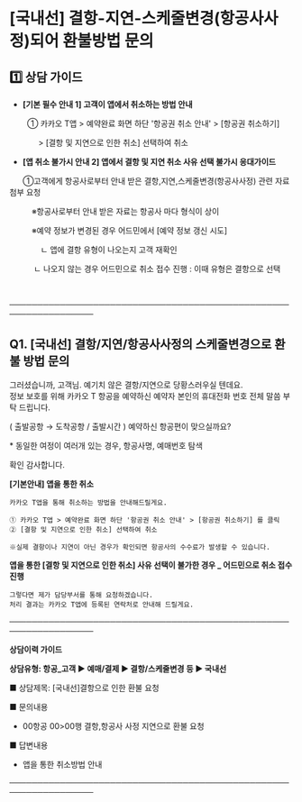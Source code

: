 # [국내선] 결항-지연-스케줄변경(항공사사정)되어 환불방법 문의

**1️⃣ 상담 가이드**
--------------

* **[기본 필수 안내 1] 고객이 앱에서 취소하는 방법 안내**

        ① 카카오 T앱 > 예약완료 화면 하단 '항공권 취소 안내' > [항공권 취소하기]

             > [결항 및 지연으로 인한 취소] 선택하여 취소

* **[앱 취소 불가시 안내 2] 앱에서 결항 및 지연 취소 사유 선택 불가시 응대가이드**

      ①고객에게 항공사로부터 안내 받은 결항,지연,스케줄변경(항공사사정) 관련 자료 첨부 요청

          ※항공사로부터 안내 받은 자료는 항공사 마다 형식이 상이

          ※예약 정보가 변경된 경우 어드민에서 [예약 정보 갱신 시도]

              ㄴ 앱에 결항 유형이 나오는지 고객 재확인

           ㄴ 나오지 않는 경우 어드민으로 취소 접수 진행 : 이때 유형은 결항으로 선택

         

─────────────────────────────────────────────────────────────────

**Q1. [국내선] 결항/지연/항공사사정의 스케줄변경으로 환불 방법 문의**
-------------------------------------------

그러셨습니까, 고객님. 예기치 않은 결항/지연으로 당황스러우실 텐데요.  
정보 보호를 위해 카카오 T 항공을 예약하신 예약자 본인의 휴대전화 번호 전체 말씀 부탁 드립니다.

( 출발공항 → 도착공항 / 출발시간 ) 예약하신 항공편이 맞으실까요?

\* 동일한 여정이 여러개 있는 경우, 항공사명, 예매번호 탐색

확인 감사합니다.

**[기본안내] 앱을 통한 취소**

```
카카오 T앱을 통해 취소하는 방법을 안내해드릴게요.  
  
① 카카오 T앱 > 예약완료 화면 하단 '항공권 취소 안내' > [항공권 취소하기] 를 클릭  
② [결항 및 지연으로 인한 취소] 선택하여 취소  
  
※실제 결항이나 지연이 아닌 경우가 확인되면 항공사의 수수료가 발생할 수 있습니다.
```

**앱을 통한 [결항 및 지연으로 인한 취소] 사유 선택이 불가한 경우 \_ 어드민으로 취소 접수 진행**

```
그렇다면 제가 담당부서를 통해 요청하겠습니다.  
처리 결과는 카카오 T앱에 등록된 연락처로 안내해 드릴게요.
```

─────────────────────────────────────────────────────────────────

**상담이력 가이드**

**상담유형: 항공\_고객 ▶ 예매/결제 ▶ 결항/스케줄변경 등 ▶ 국내선**

■ 상담제목: [국내선]결항으로 인한 환불 요청 

■ 문의내용  
- 00항공 00>00행 결항,항공사 사정 지연으로 환불 요청

■ 답변내용  
- 앱을 통한 취소방법 안내 

─────────────────────────────────────────────────────────────────